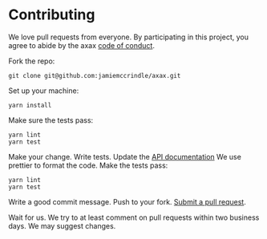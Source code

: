 # Contributing

We love pull requests from everyone. By participating in this project, you agree
to abide by the axax [code of conduct].

[code of conduct]: ./CODE_OF_CONDUCT.md

Fork the repo:

    git clone git@github.com:jamiemccrindle/axax.git

Set up your machine:

    yarn install

Make sure the tests pass:

    yarn lint
    yarn test

Make your change.
Write tests.
Update the [API documentation](./docs/API.md)
We use prettier to format the code.
Make the tests pass:

    yarn lint
    yarn test

Write a good commit message.
Push to your fork.
[Submit a pull request][pr].

[pr]: https://github.com/jamiemccrindle/axax/compare/

Wait for us.
We try to at least comment on pull requests within two business days.
We may suggest changes.
